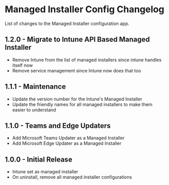 # Managed Installer Config Changelog

List of changes to the Managed Installer configuration app.

## 1.2.0 - Migrate to Intune API Based Managed Installer

- Remove Intune from the list of managed installers since intune handles itself now
- Remove service management since Intune now does that too

## 1.1.1 - Maintenance

- Update the version number for the Intune's Managed Installer
- Update the friendly names for all managed installers to make them easier to understand

## 1.1.0 - Teams and Edge Updaters

- Add Microsoft Teams Updater as a Managed Installer
- Add Microsoft Edge Updater as a Managed Installer

## 1.0.0 - Initial Release

- Intune set as managed installer
- On uninstall, remove all managed installer configurations
